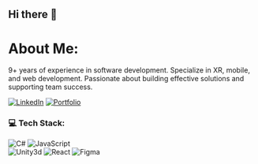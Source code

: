 ## Hi there 👋

# About Me:
9+ years of experience in software development. Specialize in XR, mobile, and web development. Passionate about building effective solutions and supporting team success.

[![LinkedIn](https://img.shields.io/badge/LinkedIn-%230077B5.svg?logo=linkedin&logoColor=white)](https://linkedin.com/in/dimatidev) 
[![Portfolio](https://img.shields.io/badge/Portfolio-%23F24E1E.svg?logo=unity&logoColor=white)](https://dimatidev.github.io)


### 💻 Tech Stack:
![C#](https://img.shields.io/badge/c%23-%23323330.svg?style=flat&logo=csharp&logoColor=white) ![JavaScript](https://img.shields.io/badge/javascript-%23323330.svg?style=flat&logo=javascript&logoColor=%23F7DF1E) 
<br/> ![Unity3d](https://img.shields.io/badge/Unity3d-%23323330.svg?style=flat&logo=unity&logoColor=white) ![React](https://img.shields.io/badge/react-%23323330.svg?style=flat&logo=react&logoColor=%2361DAFB) ![Figma](https://img.shields.io/badge/figma-%23323330.svg?style=flat&logo=figma&logoColor=white)


<!-- Proudly created with GPRM ( https://gprm.itsvg.in ) -->

<!--
**dimaTidev/dimaTidev** is a ✨ _special_ ✨ repository because its `README.md` (this file) appears on your GitHub profile.

Here are some ideas to get you started:

- 🔭 I’m currently working on ...
- 🌱 I’m currently learning ...
- 👯 I’m looking to collaborate on ...
- 🤔 I’m looking for help with ...
- 💬 Ask me about ...
- 📫 How to reach me: ...
- 😄 Pronouns: ...
- ⚡ Fun fact: ...
-->
